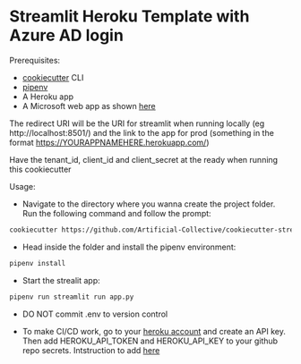 # Streamlit Heroku Template with Azure AD login

Prerequisites:

- [cookiecutter](https://github.com/cookiecutter/cookiecutter) CLI
- [pipenv](https://pipenv.pypa.io/en/latest/)
- A Heroku app
- A Microsoft web app as shown [here](https://learn.microsoft.com/en-us/azure/active-directory/develop/web-app-quickstart?tabs=windows&pivots=devlang-python)

The redirect URI will be the URI for streamlit when running locally (eg http://localhost:8501/) and the link to the app for prod (something in the format https://YOURAPPNAMEHERE.herokuapp.com/)

Have the tenant_id, client_id and client_secret at the ready when running this cookiecutter

Usage:

- Navigate to the directory where you wanna create the project folder. Run the following command and follow the prompt:
```bash
cookiecutter https://github.com/Artificial-Collective/cookiecutter-streamlit-heroku
```


- Head inside the folder and install the pipenv environment:
```bash
pipenv install
```

- Start the strealit app:
```bash
pipenv run streamlit run app.py
```

- DO NOT commit .env to version control

- To make CI/CD work, go to your [heroku account](https://dashboard.heroku.com/account) and create an API key. Then add HEROKU_API_TOKEN and HEROKU_API_KEY to your github repo secrets. Intstruction to add [here](https://docs.github.com/en/actions/security-guides/encrypted-secrets#creating-encrypted-secrets-for-a-repository)


